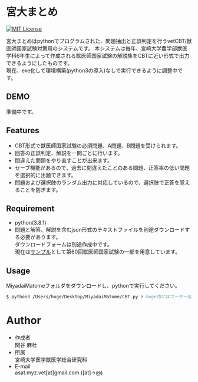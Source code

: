 # 宮大まとめ

[![MIT License](http://img.shields.io/badge/license-MIT-blue.svg?style=flat)](LICENSE)

宮大まとめはpythonでプログラムされた、問題抽出と正誤判定を行うvetCBT/獣医師国家試験対策用のシステムです。
本システムは毎年、宮崎大学農学部獣医学科6年生によって作成される獣医師国家試験の解説集をCBTに近い形式で出力できるようにしたものです。  
現在、exe化して環境構築(python3の導入)なしで実行できるように調整中です。
 
## DEMO

準備中です。

## Features

- CBT形式で獣医師国家試験の必須問題、A問題、B問題を受けられます。
- 回答の正誤判定、解説を一問ごとに行います。
- 間違えた問題をやり直すことが出来ます。
- セーブ機能があるので、過去に間違えたことのある問題、正答率の低い問題を選択的に出題できます。
- 問題および選択肢のランダム出力に対応しているので、選択肢で正答を覚えることを防ぎます。

## Requirement

- python(3.8.1)  
- 問題と解答、解説を含むjson形式のテキストファイルを別途ダウンロードする必要があります。  
  ダウンロードフォームは別途作成中です。  
  現在は[サンプル](test.json)として第60回獣医師国家試験の一部を用意しています。

## Usage

MiyadaiMatomeフォルダをダウンロードし、pythonで実行してください。
```sh
$ python3 /Users/hoge/Desktop/MiyadaiMatome/CBT.py # hoge内にはユーザー名
```

# Author
 
* 作成者  
関谷 麻杜
* 所属  
宮崎大学医学獣医学総合研究科
* E-mail  
asat.myz.vet[at]gmail.com
  ([at]→@)
